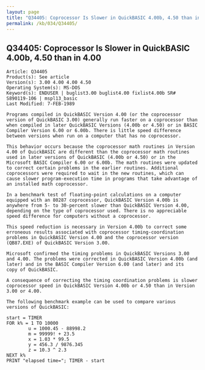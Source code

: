 ```yaml
---
layout: page
title: "Q34405: Coprocessor Is Slower in QuickBASIC 4.00b, 4.50 than in 4.00"
permalink: /kb/034/Q34405/
---
```


## Q34405: Coprocessor Is Slower in QuickBASIC 4.00b, 4.50 than in 4.00

	Article: Q34405
	Product(s): See article
	Version(s): 3.00 4.00 4.00 4.50
	Operating System(s): MS-DOS
	Keyword(s): ENDUSER | buglist3.00 buglist4.00 fixlist4.00b SR# S890119-106 | mspl13_basic
	Last Modified: 7-FEB-1989
	
	Programs compiled in QuickBASIC Version 4.00 (or the coprocessor
	version of QuickBASIC 3.00) generally run faster on a coprocessor than
	when compiled in later QuickBASIC Versions (4.00b or 4.50) or in BASIC
	Compiler Version 6.00 or 6.00b. There is little speed difference
	between versions when run on a computer that has no coprocessor.
	
	This behavior occurs because the coprocessor math routines in Version
	4.00 of QuickBASIC are different than the coprocessor math routines
	used in later versions of QuickBASIC (4.00b or 4.50) or in the
	Microsoft BASIC Compiler 6.00 or 6.00b. The math routines were updated
	to correct certain problems in the earlier routines. Additional
	coprocessors were required to wait in the new routines, which can
	cause slower program-execution time in programs that take advantage of
	an installed math coprocessor.
	
	In a benchmark test of floating-point calculations on a computer
	equipped with an 80287 coprocessor, QuickBASIC Version 4.00b is
	anywhere from 5- to 30-percent slower than QuickBASIC Version 4.00,
	depending on the type of coprocessor used. There is no appreciable
	speed difference for computers without a coprocessor.
	
	This speed reduction is necessary in Version 4.00b to correct some
	erroneous results associated with coprocessor timing-coordination
	problems in QuickBASIC Version 4.00 and the coprocessor version
	(QB87.EXE) of QuickBASIC Version 3.00.
	
	Microsoft confirmed the timing problems in QuickBASIC Versions 3.00
	and 4.00. The problems were corrected in QuickBASIC Version 4.00b (and
	later) and in the BASIC Compiler Version 6.00 (and later) and its
	copy of QuickBASIC.
	
	A consequence of correcting the timing coordination problems is slower
	coprocessor speed in QuickBASIC Version 4.00b or 4.50 than in Version
	3.00 or 4.00.
	
	The following benchmark example can be used to compare various
	versions of QuickBASIC:
	
	start = TIMER
	FOR k% = 1 TO 10000
	        u = 1000.45 - 88998.2
	        m = 99999! + 23.5
	        x = 1.03 * 99.5
	        y = 456.3 / 9876.345
	        z = 10.3 ^ 2.3
	NEXT k%
	PRINT "elapsed time="; TIMER - start
